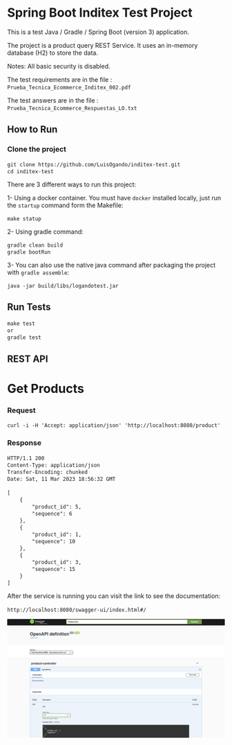 # Spring Boot Inditex Test Project

This is a test  Java / Gradle / Spring Boot (version 3) application.

The project is a product query REST Service. It uses an in-memory database (H2) to store the data.

Notes: All basic security is disabled.

The test requirements are in the file : `Prueba_Tecnica_Ecommerce_Inditex_002.pdf`

The test answers are in the file : `Prueba_Tecnica_Ecommerce_Respuestas_LO.txt`

## How to Run

### Clone the project

    git clone https://github.com/LuisOgando/inditex-test.git
    cd inditex-test

There are 3 different ways to run this project:

1- Using a docker container. You must have `docker` installed locally,
just run the  `startup` command form the Makefile:

	make statup

2- Using gradle command:

	gradle clean build
	gradle bootRun

3- You can also use the native java command after packaging the project with `gradle assemble`:

```
java -jar build/libs/logandotest.jar
```

## Run Tests

    make test
    or
    gradle test

##  REST API

# Get Products
### Request

    curl -i -H 'Accept: application/json' 'http://localhost:8080/product'

### Response

    HTTP/1.1 200
    Content-Type: application/json
    Transfer-Encoding: chunked
    Date: Sat, 11 Mar 2023 18:56:32 GMT

    [
        {
            "product_id": 5,
            "sequence": 6
        },
        {
            "product_id": 1,
            "sequence": 10
        },
        {
            "product_id": 3,
            "sequence": 15
        }
    ]


After the service is running you can visit the link to see the documentation:

`http://localhost:8080/swagger-ui/index.html#/`

![alt text](/api-doc.png)


    

